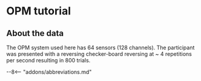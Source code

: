 # OPM tutorial

## About the data


The OPM system used here has 64 sensors (128 channels). The participant was presented with a reversing checker-board reversing at ~ 4 repetitions per second resulting in  800 trials.



--8<-- "addons/abbreviations.md"
